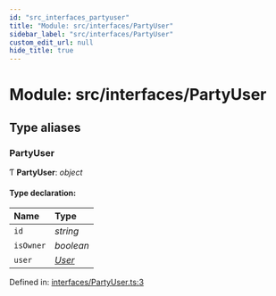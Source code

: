 ```yaml
---
id: "src_interfaces_partyuser"
title: "Module: src/interfaces/PartyUser"
sidebar_label: "src/interfaces/PartyUser"
custom_edit_url: null
hide_title: true
---
```


# Module: src/interfaces/PartyUser

## Type aliases

### PartyUser

Ƭ **PartyUser**: *object*

#### Type declaration:

Name | Type |
:------ | :------ |
`id` | *string* |
`isOwner` | *boolean* |
`user` | [*User*](../interfaces/src_interfaces_user.user.md) |

Defined in: [interfaces/PartyUser.ts:3](https://github.com/xr3ngine/xr3ngine/blob/77d12cea0/packages/common/src/interfaces/PartyUser.ts#L3)
